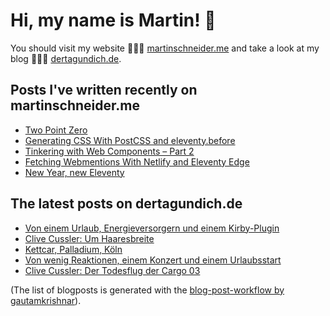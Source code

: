 # Hi, my name is Martin! 👋 
You should visit my website 👨🏼‍💻  [martinschneider.me](https://martinschneider.me) and take a look at my blog 🤷🏼‍♂️ [dertagundich.de](https://www.dertagundich.de).

## Posts I've written recently on martinschneider.me
<!-- MSME-POST-LIST:START -->
- [Two Point Zero](https://martinschneider.me/articles/two-point-zero/)
- [Generating CSS With PostCSS and eleventy.before](https://martinschneider.me/articles/generating-css-with-postcss-and-eleventy-before/)
- [Tinkering with Web Components – Part 2](https://martinschneider.me/articles/tinkering-with-web-components-part-2/)
- [Fetching Webmentions With Netlify and Eleventy Edge](https://martinschneider.me/articles/fetching-webmentions-with-netlify-and-eleventy-edge/)
- [New Year, new Eleventy](https://martinschneider.me/articles/new-year-new-eleventy/)
<!-- MSME-POST-LIST:END -->

## The latest posts on dertagundich.de
<!-- DTUI-POST-LIST:START -->
- [Von einem Urlaub, Energieversorgern und einem Kirby-Plugin](https://www.dertagundich.de/blog/2024/04/von-einem-urlaub-energieversorgern-und-einem-kirby-plugin)
- [Clive Cussler: Um Haaresbreite](https://www.dertagundich.de/blog/2024/04/clive-cussler-um-haaresbreite)
- [Kettcar, Palladium, Köln](https://www.dertagundich.de/blog/2024/04/kettcar-palladium-koln)
- [Von wenig Reaktionen, einem Konzert und einem Urlaubsstart](https://www.dertagundich.de/blog/2024/04/von-wenig-reaktionen-einem-konzert-und-einem-urlaubsstart)
- [Clive Cussler: Der Todesflug der Cargo 03](https://www.dertagundich.de/blog/2024/04/clive-cussler-der-todesflug-der-cargo-03)
<!-- DTUI-POST-LIST:END -->

(The list of blogposts is generated with the [blog-post-workflow by gautamkrishnar](https://github.com/gautamkrishnar/blog-post-workflow)).
